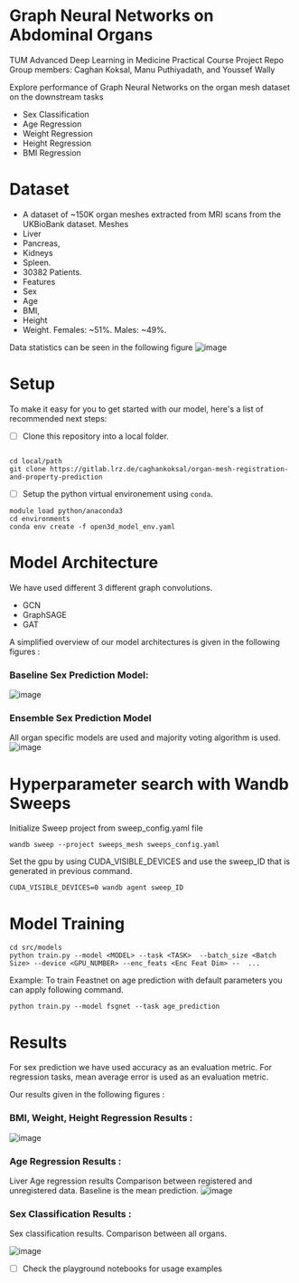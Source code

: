 Graph Neural Networks on Abdominal Organs
==============================
TUM Advanced Deep Learning in Medicine Practical Course Project Repo
Group members: Caghan Koksal, Manu Puthiyadath, and Youssef Wally 

Explore performance of Graph Neural Networks on the organ mesh dataset on the downstream tasks
- Sex Classification
- Age Regression
- Weight Regression
- Height Regression
- BMI Regression

# Dataset
- A dataset of ~150K organ meshes extracted from MRI scans from the UKBioBank dataset.
Meshes 
- Liver
- Pancreas, 
- Kidneys
- Spleen.
- 30382 Patients.
- Features
-  Sex
-  Age
- BMI, 
- Height
- Weight.
Females: ~51%.
Males: ~49%.

Data statistics can be seen in the following figure
![image](references/data_dist.png)

# Setup

To make it easy for you to get started with our model, here's a list of recommended next steps:

- [ ] Clone this repository into a local folder.
```

cd local/path
git clone https://gitlab.lrz.de/caghankoksal/organ-mesh-registration-and-property-prediction
```
- [ ] Setup the python virtual environement using `conda`.

```
module load python/anaconda3
cd environments 
conda env create -f open3d_model_env.yaml

```

# Model Architecture
We have used different 3 different graph convolutions.
- GCN
- GraphSAGE
- GAT 
<p> A simplified overview of our model architectures is given in the following figures :

### Baseline Sex Prediction Model:
![image](references/sex_prediction_model.png)

### Ensemble Sex Prediction Model
All organ specific models are used and majority voting algorithm is used.
![image](references/ensemble_model_sex_prediction.png)



# Hyperparameter search with Wandb Sweeps
Initialize Sweep project from sweep_config.yaml file 
```
wandb sweep --project sweeps_mesh sweeps_config.yaml 
```
Set the gpu by using CUDA_VISIBLE_DEVICES and use the sweep_ID that is generated in previous command.
```
CUDA_VISIBLE_DEVICES=0 wandb agent sweep_ID
```

# Model Training
```
cd src/models
python train.py --model <MODEL> --task <TASK>  --batch_size <Batch Size> --device <GPU_NUMBER> --enc_feats <Enc Feat Dim> --  ...

```
Example:
To train Feastnet on age prediction with default parameters you can apply following command.
```
python train.py --model fsgnet --task age_prediction
```


# Results
For sex prediction we have used accuracy as an evaluation metric.
For regression tasks, mean average error is used as an evaluation metric.
<p> Our results given in the following figures :

### BMI, Weight, Height Regression Results :
![image](references/bmi_height_weight_results.png)

### Age Regression Results :
Liver Age regression results
 Comparison between registered and unregistered data. 
Baseline is the mean prediction.
![image](references/liver_age_prediction.png)
### Sex Classification Results :
Sex classification results.
Comparison between all organs. 

![image](references/sex_classification_all_organs.png)


- [ ] Check the playground notebooks for usage examples

